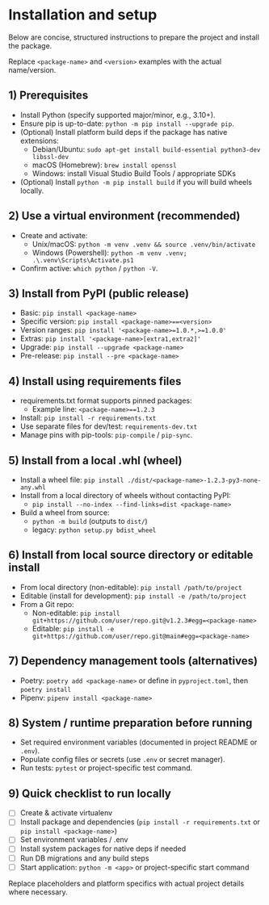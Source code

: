 # Installation and setup

Below are concise, structured instructions to prepare the project and install the package.

Replace `<package-name>` and `<version>` examples with the actual name/version.

## 1) Prerequisites
- Install Python (specify supported major/minor, e.g., 3.10+).  
- Ensure pip is up-to-date: `python -m pip install --upgrade pip`.
- (Optional) Install platform build deps if the package has native extensions:
    - Debian/Ubuntu: `sudo apt-get install build-essential python3-dev libssl-dev`
    - macOS (Homebrew): `brew install openssl`
    - Windows: install Visual Studio Build Tools / appropriate SDKs
- (Optional) Install `python -m pip install build` if you will build wheels locally.

## 2) Use a virtual environment (recommended)

- Create and activate:
  - Unix/macOS: `python -m venv .venv && source .venv/bin/activate`
  - Windows (Powershell): `python -m venv .venv; .\.venv\Scripts\Activate.ps1`
- Confirm active: `which python` / `python -V`.

## 3) Install from PyPI (public release)

- Basic: `pip install <package-name>`
- Specific version: `pip install <package-name>==<version>`
- Version ranges: `pip install '<package-name>=1.0.*,>=1.0.0'`
- Extras: `pip install '<package-name>[extra1,extra2]'`
- Upgrade: `pip install --upgrade <package-name>`
- Pre-release: `pip install --pre <package-name>`

## 4) Install using requirements files

- requirements.txt format supports pinned packages:
  - Example line: `<package-name>==1.2.3`
- Install: `pip install -r requirements.txt`
- Use separate files for dev/test: `requirements-dev.txt`
- Manage pins with pip-tools: `pip-compile` / `pip-sync`.

## 5) Install from a local .whl (wheel)

- Install a wheel file: `pip install ./dist/<package-name>-1.2.3-py3-none-any.whl`
- Install from a local directory of wheels without contacting PyPI:
  - `pip install --no-index --find-links=dist <package-name>`
- Build a wheel from source:
  - `python -m build` (outputs to `dist/`)
  - legacy: `python setup.py bdist_wheel`

## 6) Install from local source directory or editable install

- From local directory (non-editable): `pip install /path/to/project`
- Editable (install for development): `pip install -e /path/to/project`
- From a Git repo:
  - Non-editable: `pip install git+https://github.com/user/repo.git@v1.2.3#egg=<package-name>`
  - Editable: `pip install -e git+https://github.com/user/repo.git@main#egg=<package-name>`


## 7) Dependency management tools (alternatives)

- Poetry: `poetry add <package-name>` or define in `pyproject.toml`, then `poetry install`
- Pipenv: `pipenv install <package-name>`

## 8) System / runtime preparation before running

- Set required environment variables (documented in project README or `.env`).
- Populate config files or secrets (use `.env` or secret manager).
- Run tests: `pytest` or project-specific test command.

## 9) Quick checklist to run locally

- [ ] Create & activate virtualenv
- [ ] Install package and dependencies (`pip install -r requirements.txt` or `pip install <package-name>`)
- [ ] Set environment variables / .env
- [ ] Install system packages for native deps if needed
- [ ] Run DB migrations and any build steps
- [ ] Start application: `python -m <app>` or project-specific start command

Replace placeholders and platform specifics with actual project details where necessary.